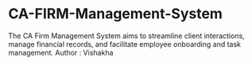 # CA-FIRM-Management-System
The CA Firm Management System aims to streamline client interactions, manage financial records, and facilitate employee onboarding and task management.
Author : Vishakha

